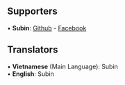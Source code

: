 ## Supporters

• **Subin**:
[Github](https://github.com/SubinDevVN) -
[Facebook](https://www.facebook.com/WaifuCat.Official)

## Translators

• **Vietnamese** (Main Language): Subin<br />
• **English**: Subin<br />


